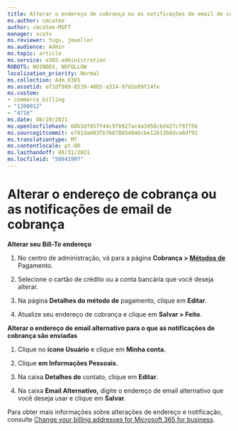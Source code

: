 ```yaml
---
title: Alterar o endereço de cobrança ou as notificações de email de cobrança
ms.author: cmcatee
author: cmcatee-MSFT
manager: scotv
ms.reviewer: tugu, jmueller
ms.audience: Admin
ms.topic: article
ms.service: o365-administration
ROBOTS: NOINDEX, NOFOLLOW
localization_priority: Normal
ms.collection: Adm_O365
ms.assetid: ef2df989-8539-48b5-a324-97d2e09f14fe
ms.custom:
- commerce_billing
- "1200012"
- "4716"
ms.date: 08/10/2021
ms.openlocfilehash: 68b3df057f44c9f8927ac4a3d58cbd427cf97756
ms.sourcegitcommit: e781da003fb7b878854846cbe12b13b9dca8df92
ms.translationtype: MT
ms.contentlocale: pt-BR
ms.lasthandoff: 08/31/2021
ms.locfileid: "58841997"
---
```

# <a name="change-billing-address-or-billing-email-notifications"></a>Alterar o endereço de cobrança ou as notificações de email de cobrança

**Alterar seu Bill-To endereço**

1. No centro de administração, vá para a página **Cobrança > [Métodos de](https://go.microsoft.com/fwlink/p/?linkid=2018806)** Pagamento.

2. Selecione o cartão de crédito ou a conta bancária que você deseja alterar.

3. Na página **Detalhes do método de** pagamento, clique em **Editar**.

4. Atualize seu endereço de cobrança e clique em **Salvar > Feito**.

**Alterar o endereço de email alternativo para o que as notificações de cobrança são enviadas** 

1. Clique no **ícone Usuário** e clique em **Minha conta.**

2. Clique **em Informações Pessoais**.

3. Na caixa **Detalhes do** contato, clique em **Editar**.

4. Na caixa **Email Alternativo,** digite o endereço de email alternativo que você deseja usar e clique em **Salvar**.

Para obter mais informações sobre alterações de endereço e notificação, consulte [Change your billing addresses for Microsoft 365 for business](https://docs.microsoft.com/microsoft-365/commerce/billing-and-payments/change-your-billing-addresses).
